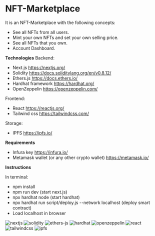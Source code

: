 # NFT-Marketplace

It is an NFT-Marketplace with the following concepts:
-	See all NFTs from all users.
-	Mint your own NFTs and set your own selling price.
-	See all NFTs that you own.
-	Account Dashboard.


**Technologies**
Backend:
- Next.js https://nextjs.org/
- Solidity https://docs.soliditylang.org/en/v0.8.12/
-	Ethers.js https://docs.ethers.io/
-	Hardhat framework https://hardhat.org/
-	OpenZeppelin https://openzeppelin.com/

Frontend:
-	React https://reactjs.org/
-	Tailwind css https://tailwindcss.com/

Storage:
-	IPFS https://ipfs.io/

**Requirements**

- Infura key https://infura.io/
- Metamask wallet (or any other crypto wallet) https://metamask.io/

**Instructions**

In terminal:
-	npm install
-	npm run dev (start next.js)
-	npx hardhat node (start hardhat)
-	npx hardhat run script/deploy.js --network localhost (deploy smart contract)
-	Load localhost in browser

![nextjs](https://user-images.githubusercontent.com/70713775/155010856-415fdcda-f028-4156-b0e6-d471faf24ee3.png)
![solidity](https://user-images.githubusercontent.com/70713775/155010893-71fe47f7-024c-4893-b56e-01c8acf5ffe8.jpg)
![ethers-js](https://user-images.githubusercontent.com/70713775/155010910-ec54d78d-7195-4c24-a2a6-35f3de619339.png)
![hardhat](https://user-images.githubusercontent.com/70713775/155010919-5ca0fa8f-6bf5-4dd8-9904-e4d239c5bb0c.jpg)
![openzeppelin](https://user-images.githubusercontent.com/70713775/155010928-33a8ac99-3701-4647-bdb2-b09c5c3ba140.png)
![react](https://user-images.githubusercontent.com/70713775/155010936-920c6e6b-a057-4d6f-b619-303a081f4d44.png)
![tailwindcss](https://user-images.githubusercontent.com/70713775/155010969-1d31d918-e2a1-4c1f-a520-156ca528247c.jpg)
![ipfs](https://user-images.githubusercontent.com/70713775/155010980-6d34ba60-a90e-4fe2-92e0-a37ba9d70cc1.png)

